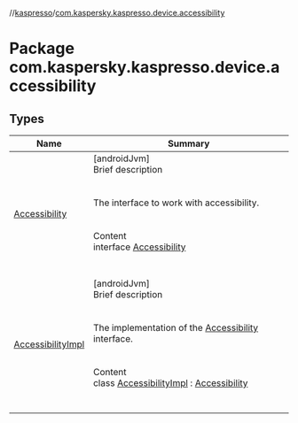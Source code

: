//[kaspresso](../index.md)/[com.kaspersky.kaspresso.device.accessibility](index.md)



# Package com.kaspersky.kaspresso.device.accessibility  


## Types  
  
|  Name|  Summary| 
|---|---|
| [Accessibility](-accessibility/index.md)| [androidJvm]  <br>Brief description  <br><br><br>The interface to work with accessibility.<br><br>  <br>Content  <br>interface [Accessibility](-accessibility/index.md)  <br><br><br>
| [AccessibilityImpl](-accessibility-impl/index.md)| [androidJvm]  <br>Brief description  <br><br><br>The implementation of the [Accessibility](-accessibility/index.md) interface.<br><br>  <br>Content  <br>class [AccessibilityImpl](-accessibility-impl/index.md) : [Accessibility](-accessibility/index.md)  <br><br><br>

